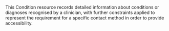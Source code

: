 This Condition resource records detailed information about conditions or diagnoses recognised by a clinician, with further constraints applied to represent the requirement for a specific contact method in order to provide accessibility.